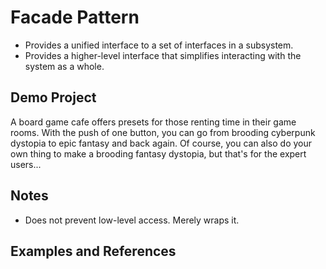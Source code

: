 # Facade Pattern

- Provides a unified interface to a set of interfaces in a subsystem.
- Provides a higher-level interface that simplifies interacting with the system as a whole.

## Demo Project

A board game cafe offers presets for those renting time in their game rooms. With the push of one button, you can go from brooding cyberpunk dystopia to epic fantasy and back again.  Of course, you can also do your own thing to make a brooding fantasy dystopia, but that's for the expert users...

## Notes

- Does not prevent low-level access.  Merely wraps it.

## Examples and References

